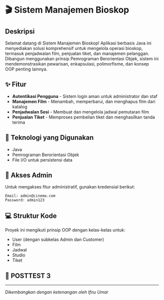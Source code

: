 # 🎬 Sistem Manajemen Bioskop

## Deskripsi

Selamat datang di Sistem Manajemen Bioskop! Aplikasi berbasis Java ini menyediakan solusi komprehensif untuk mengelola operasi bioskop, termasuk penjadwalan film, penjualan tiket, dan manajemen pelanggan. Dibangun menggunakan prinsip Pemrograman Berorientasi Objek, sistem ini mendemonstrasikan pewarisan, enkapsulasi, polimorfisme, dan konsep OOP penting lainnya.

## ✨ Fitur

- **Autentikasi Pengguna** - Sistem login aman untuk administrator dan staf
- **Manajemen Film** - Menambah, memperbarui, dan menghapus film dari katalog
- **Penjadwalan Sesi** - Membuat dan mengelola jadwal pemutaran film
- **Penjualan Tiket** - Memproses pembelian tiket dan menghasilkan tanda terima

## 🔧 Teknologi yang Digunakan

- Java
- Pemrograman Berorientasi Objek
- File I/O untuk persistensi data

## 👑 Akses Admin

Untuk mengakses fitur administratif, gunakan kredensial berikut:

```
Email: admin@cinema.com
Password: admin123
```

## 💻 Struktur Kode

Proyek ini mengikuti prinsip OOP dengan kelas-kelas untuk:

- User (dengan subkelas Admin dan Customer)
- Film
- Jadwal
- Studio
- Tiket

## 📝 POSTTEST 3

---

_Dikembangkan dengan ketenangan oleh Ifnu Umar_
